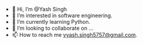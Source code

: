 - 👋 Hi, I’m @Yash Singh
- 👀 I’m interested in software engineering.
- 🌱 I’m currently learning Python.
- 💞️ I’m looking to collaborate on ...
- 📫 How to reach me vyash.singh5757@gmail.com. 

<!---
YashSingh2006/YashSingh2006 is a ✨ special ✨ repository because its `README.md` (this file) appears on your GitHub profile.
You can click the Preview link to take a look at your changes.
--->
